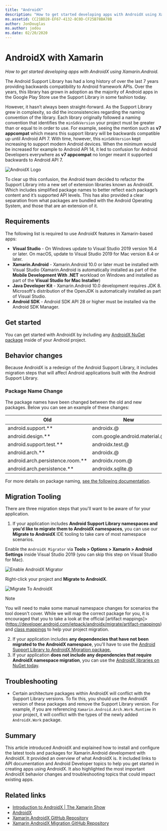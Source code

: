 ```yaml
---
title: "AndroidX"
description: "How to get started developing apps with AndroidX using Xamarin.Android."
ms.assetid: CC21BD28-EF67-4132-8C0D-CF25B78BA78B
author: JonDouglas
ms.author: jodou
ms.date: 02/20/2020
---
```

# AndroidX with Xamarin

_How to get started developing apps with AndroidX using Xamarin.Android._

The Android Support Library has had a long history of over the last 7 years providing backwards compatibility to Android framework APIs. Over the years, this library has grown in adoption as the majority of Android apps in the Google Play Store use the Support Library in some fashion today.

However, it hasn’t always been straight-forward. As the Support Library grew in complexity, so did the inconsistencies regarding the naming convention of the library. Each library originally followed a naming convention that identifies the `minSdkVersion` your project must be greater than or 
equal to in order to use. For example, seeing the mention such as **v7 appcompat** which means this support library will be backwards compatible up until Android API 7. With time, however, this `minSdkVersion` kept increasing to support modern Android devices. When the minimum would be increased for example
to Android API 14, it led to confusion for Android Developers everywhere as **v7 appcompat** no longer meant it supported backwards to Android API 7.

![AndroidX Logo](~/android/platform/androidx-images/AndroidXLogo.png)

To clear up this confusion, the Android team decided to refactor the Support Library into a new set of extension libraries known as AndroidX. Which includes simplified package names to better reflect each package’s content and it’s supported API levels. This has also provided a clear separation 
from what packages are bundled with the Android Operating System, and those that are an extension of it.

## Requirements

The following list is required to use AndroidX features in Xamarin-based apps:

- **Visual Studio** - On Windows update to Visual Studio 2019 version 16.4 or later. On macOS, update to Visual Studio 2019 for Mac version 8.4 or later.
- **Xamarin.Android** - Xamarin.Android 10.0 or later must be installed with Visual Studio (Xamarin.Android is automatically installed as part of the **Mobile Development With .NET** workload on Windows and installed as part of the **Visual Studio for Mac Installer**)
- **Java Developer Kit** - Xamarin.Android 10.0 development requires JDK 8. Microsoft's distribution of the OpenJDK is automatically installed as part of Visual Studio.
- **Android SDK** - Android SDK API 28 or higher must be installed via the Android SDK Manager.

## Get started

You can get started with AndroidX by including any [AndroidX NuGet package](https://www.nuget.org/packages?q=Tags%3A%22AndroidX%22+Authors%3A%22Microsoft%22) inside of your Android project.

## Behavior changes

Because AndroidX is a redesign of the Android Support Library, it includes migration steps that will affect Android applications built with the Android Support Library.

### Package Name Change
The package names have been changed between the old and new packages. Below you can see an example of these changes:

| Old                    | New                    |
| ---------------------- | ---------------------- |
| android.support.**     | androidx.@             |
| android.design.**      | com.google.android.material.@ |
| android.support.test.** | androidx.test.@       |
| android.arch.**        | androidx.@             |
| android.arch.persistence.room.** | androidx.room.@ |
| android.arch.persistence.** | androidx.sqlite.@ |

For more details on package naming, [see the following documentation](https://developer.android.com/jetpack/androidx/migrate#artifact_mappings).

## Migration Tooling

There are three migration steps that you'll want to be aware of for your application.

1. If your application includes **Android Support Library namespaces and you'd like to migrate them to AndroidX namespaces**, you can use our **Migrate to AndroidX** IDE tooling to take care of most namespace scenarios. 

Enable the `AndroidX Migrator` via **Tools > Options > Xamarin > Android Settings** inside Visual Studio 2019 (you can skip this step on Visual Studio for Mac).

![Enable AndroidX Migrator](~/android/platform/androidx-images/EnableAndroidXMigrator.png)

Right-click your project and **Migrate to AndroidX**.

![Migrate To AndroidX](~/android/platform/androidx-images/MigrateToAndroidX.png)

> [!NOTE] 
> You will need to make some manual namespace changes for scenarios the tool doesn't cover. While we will map the correct package for you, it is encouraged that you to take a look at the official [artifact mappings]> (https://developer.android.com/jetpack/androidx/migrate/artifact-mappings) and
> [class mappings](https://developer.android.com/jetpack/androidx/migrate/class-mappings) to help your project migration.

2. If your application includes **any dependencies that have not been migrated to the AndroidX namespace**, you'll have to use the [Android Support Library to AndroidX Migration package.](https://www.nuget.org/packages/Xamarin.AndroidX.Migration)
3. If your application **does not include any dependencies that require AndroidX namespace migration**, you can use the [AndroidX libraries on NuGet today](https://www.nuget.org/packages?q=Tags%3A%22AndroidX%22+Authors%3A%22Microsoft%22).

## Troubleshooting

- Certain architecture packages within AndroidX will conflict with the Support Library versions. To fix this, you should use the AndroidX version of these packages and remove the Support Library version. For example, if you are referencing `Xamarin.Android.Arch.Work.Runtime` in your project, it will conflict with the types of the newly added `AndroidX.Work` package.

## Summary

This article introduced AndroidX and explained how to install and configure the latest tools and packages for Xamarin.Android development with AndroidX. It provided an overview of what AndroidX is. It included links to API documentation and Android Developer topics to help you get started in 
creating apps using AndroidX. It also highlighted the most important AndroidX behavior changes and troubleshooting topics that could impact existing apps.

## Related links

- [Introduction to AndroidX | The Xamarin Show](https://www.youtube.com/watch?v=M_l3RjTev5A)
- [AndroidX](https://developer.android.com/jetpack/androidx)
- [Xamarin AndroidX GitHub Repository](https://github.com/xamarin/AndroidX)
- [Xamarin AndroidX Migration GitHub Repository](https://github.com/xamarin/XamarinAndroidXMigration)
